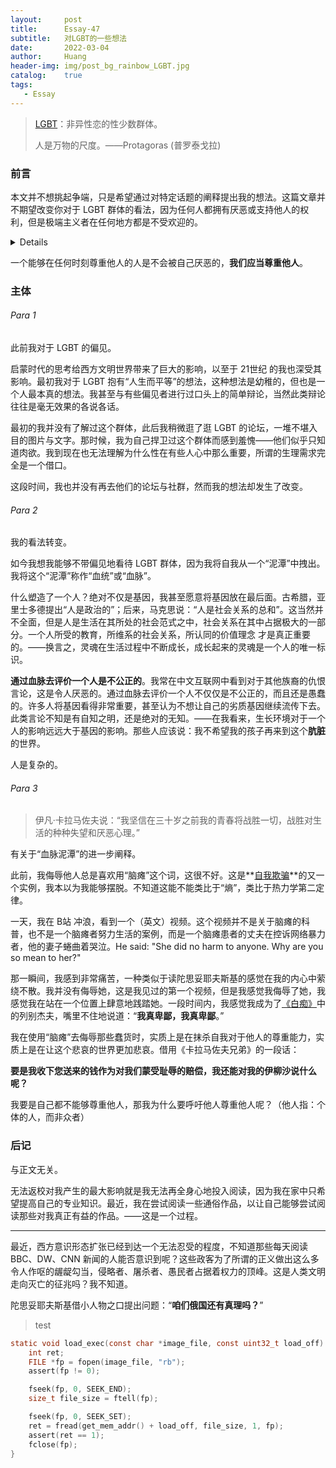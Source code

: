 ```yaml
---
layout:     post
title:      Essay-47
subtitle:   对LGBT的一些想法
date:       2022-03-04
author:     Huang
header-img: img/post_bg_rainbow_LGBT.jpg
catalog:    true
tags:
   - Essay
---
```


> [LGBT](https://zh.wikipedia.org/wiki/LGBT)：非异性恋的性少数群体。
>
> 人是万物的尺度。——Protagoras (普罗泰戈拉)

### 前言

本文并不想挑起争端，只是希望通过对特定话题的阐释提出我的想法。这篇文章并不期望改变你对于 LGBT 群体的看法，因为任何人都拥有厌恶或支持他人的权利，但是极端主义者在任何地方都是不受欢迎的。

<details>西方关于 LGBT、环境保护、动物保护……中许多塑造人的个性的<strong>观念</strong>出现了“政治正确”，也就是意识形态。我想有不少人支持这些是因为没有意识到自己被意识形态所操纵，他人决定了自我——这是很恐怖的一件事情，比隐私保护要恐怖许多。</details>

一个能够在任何时刻尊重他人的人是不会被自己厌恶的，**我们应当尊重他人**。

### 主体

###### Para 1

此前我对于 LGBT 的偏见。

启蒙时代的思考给西方文明世界带来了巨大的影响，以至于 21世纪 的我也深受其影响。最初我对于 LGBT 抱有“人生而平等”的想法，这种想法是幼稚的，但也是一个人最本真的想法。我甚至与有些偏见者进行过口头上的简单辩论，当然此类辩论往往是毫无效果的各说各话。

最初的我并没有了解过这个群体，此后我稍微逛了逛 LGBT 的论坛，一堆不堪入目的图片与文字。那时候，我为自己捍卫过这个群体而感到羞愧——他们似乎只知道肉欲。我到现在也无法理解为什么性在有些人心中那么重要，所谓的生理需求完全是一个借口。

这段时间，我也并没有再去他们的论坛与社群，然而我的想法却发生了改变。

###### Para 2

我的看法转变。

如今我想我能够不带偏见地看待 LGBT 群体，因为我将自我从一个“泥潭”中拽出。我将这个“泥潭”称作“血统”或“血脉”。

什么塑造了一个人？绝对不仅是基因，我甚至愿意将基因放在最后面。古希腊，亚里士多德提出“人是政治的”；后来，马克思说：“人是社会关系的总和”。这当然并不全面，但是人是生活在其所处的社会范式之中，社会关系在其中占据极大的一部分。一个人所受的教育，所维系的社会关系，所认同的价值理念 才是真正重要的。——换言之，灵魂在生活过程中不断成长，成长起来的灵魂是一个人的唯一标识。

**通过血脉去评价一个人是不公正的**。我常在中文互联网中看到对于其他族裔的仇恨言论，这是令人厌恶的。通过血脉去评价一个人不仅仅是不公正的，而且还是愚蠢的。许多人将基因看得非常重要，甚至认为不想让自己的劣质基因继续流传下去。此类言论不知是有自知之明，还是绝对的无知。——在我看来，生长环境对于一个人的影响远远大于基因的影响。那些人应该说：我不希望我的孩子再来到这个**肮脏**的世界。

人是复杂的。

###### Para 3

> 伊凡·卡拉马佐夫说：“我坚信在三十岁之前我的青春将战胜一切，战胜对生活的种种失望和厌恶心理。”

有关于“血脉泥潭”的进一步阐释。

此前，我侮辱他人总是喜欢用“脑瘫”这个词，这很不好。这是**[自我欺骗](https://xn--29s704loyd.com/2021/11/16/Essay-35/)**的又一个实例，我本以为我能够摆脱。不知道这能不能类比于“熵”，类比于热力学第二定律。

一天，我在 B站 冲浪，看到一个（英文）视频。这个视频并不是关于脑瘫的科普，也不是一个脑瘫者努力生活的案例，而是一个脑瘫患者的丈夫在控诉网络暴力者，他的妻子蜷曲着哭泣。He said: "She did no harm to anyone. Why are you so mean to her?"

那一瞬间，我感到非常痛苦，一种类似于读陀思妥耶夫斯基的感觉在我的内心中萦绕不散。我并没有侮辱她，这是我见过的第一个视频，但是我感觉我侮辱了她，我感觉我在站在一个位置上肆意地践踏她。一段时间内，我感觉我成为了[《白痴》](https://xn--29s704loyd.com/2021/06/05/The-Idiot/)中的列别杰夫，嘴里不住地说道：“**我真卑鄙，我真卑鄙**。”

我在使用“脑瘫”去侮辱那些蠢货时，实质上是在抹杀自我对于他人的尊重能力，实质上是在让这个悲哀的世界更加悲哀。借用《卡拉马佐夫兄弟》的一段话：

**要是我收下您送来的钱作为对我们蒙受耻辱的赔偿，我还能对我的伊柳沙说什么呢？**

我要是自己都不能够尊重他人，那我为什么要呼吁他人尊重他人呢？（他人指：个体的人，而非众者）

### 后记

与正文无关。

无法返校对我产生的最大影响就是我无法再全身心地投入阅读，因为我在家中只希望提高自己的专业知识。最近，我在尝试阅读一些通俗作品，以让自己能够尝试阅读那些对我真正有益的作品。——这是一个过程。

---

最近，西方意识形态扩张已经到达一个无法忍受的程度，不知道那些每天阅读 BBC、DW、CNN 新闻的人能否意识到呢？这些政客为了所谓的正义做出这么多令人作呕的龌龊勾当，侵略者、屠杀者、愚民者占据着权力的顶峰。这是人类文明走向灭亡的征兆吗？我不知道。

陀思妥耶夫斯基借小人物之口提出问题：“**咱们俄国还有真理吗？**”

> test
```c
static void load_exec(const char *image_file, const uint32_t load_off) {
    int ret;
    FILE *fp = fopen(image_file, "rb");
    assert(fp != 0);

    fseek(fp, 0, SEEK_END);
    size_t file_size = ftell(fp);

    fseek(fp, 0, SEEK_SET);
    ret = fread(get_mem_addr() + load_off, file_size, 1, fp);
    assert(ret == 1);
    fclose(fp);
}
```
